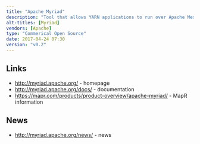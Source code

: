```yaml
---
title: "Apache Myriad"
description: "Tool that allows YARN applications to run over Apache Mesos, allowing them to co-exist and share cluster resources.  Consists of Myriad Executor, a Mesos managed task that in turns manages a YARN Node Manager, and Myriad Scheduler, a plugin for the YARN Resource Manager that delegates resource negotiation to Mesos (and launches Myriad Executor processes on required nodes via Mesos).  Supports fixed resource allocation to YARN Node Managers, as well as fine-grained scaling where resources are dynamically requested from Mesos.  Includes a web based user interface and REST API that includes support for scaling YARN resources when using fixed resource allocation.  Originally created by eBay, MapR and Mesosphere and dondated to the Apache Foundation in March 2015.  Has not yet graduated or reached a 1.0 release, with development activity seeming very quiet since October 2016."
alt-titles: [Myriad]
vendors: [Apache]
type: "Commerical Open Source"
date: 2017-04-24 07:30
version: "v0.2"
---
```

## Links

* <http://myriad.apache.org/> - homepage
* <http://myriad.apache.org/docs/> - documentation
* <https://mapr.com/products/product-overview/apache-myriad/> - MapR information

## News

* <http://myriad.apache.org/news/> - news